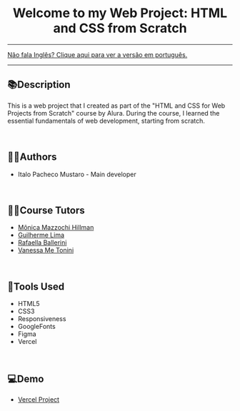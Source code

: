 <div align="center">
<h1>Welcome to my Web Project: HTML and CSS from Scratch</h1>
</div>

<hr>
<a href="https://github.com/ItaloPachecoMustaro/Alura-Basic-Portfolio/blob/main/README.md">Não fala Inglês? Clique aqui para ver a versão em português.</a>
<hr>

## 📚Description

This is a web project that I created as part of the "HTML and CSS for Web Projects from Scratch" course by Alura. During the course, I learned the essential fundamentals of web development, starting from scratch.

<br>

## 🧑‍💻Authors

- Italo Pacheco Mustaro - Main developer

<br>

## 👨‍🏫Course Tutors

- [Mônica Mazzochi Hillman](https://github.com/MonicaHillman)
- [Guilherme Lima](https://www.linkedin.com/in/guilherme-lima-458925178)
- [Rafaella Ballerini](https://github.com/rafaballerini)
- [Vanessa Me Tonini](https://github.com/vanessametonini)
  

<br>

## 🔧Tools Used

- HTML5
- CSS3
- Responsiveness
- GoogleFonts
- Figma
- Vercel

<br>

## 💻Demo

- [Vercel Project](https://alura-basic-portfolio.vercel.app/)
